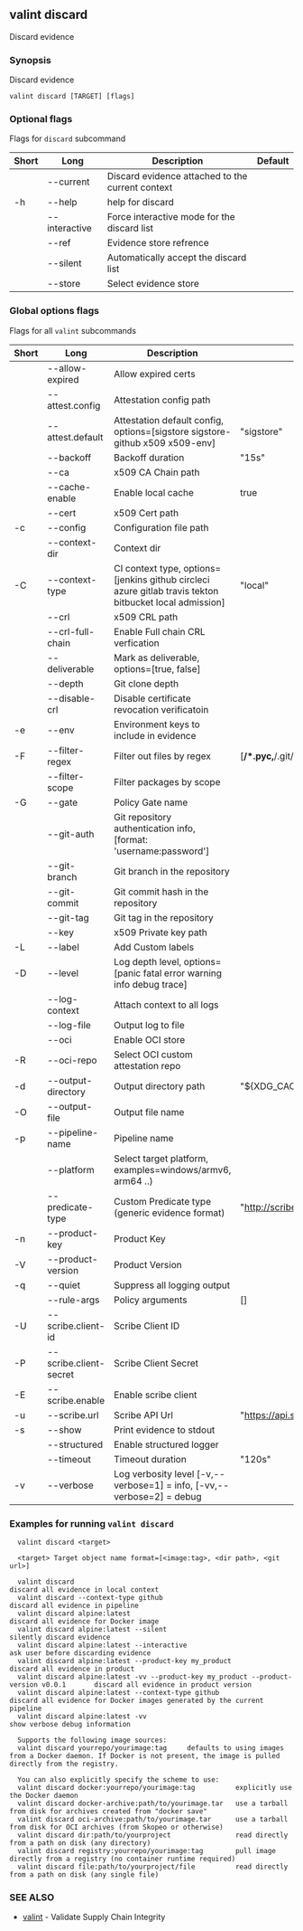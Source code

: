 ## valint discard

Discard evidence

### Synopsis

Discard evidence

```
valint discard [TARGET] [flags]
```

### Optional flags 
Flags for `discard` subcommand


| Short | Long | Description | Default |
| --- | --- | --- | --- |
| | --current | Discard evidence attached to the current context | |
| -h | --help | help for discard | |
| | --interactive | Force interactive mode for the discard list | |
| | --ref | Evidence store refrence | |
| | --silent | Automatically accept the discard list | |
| | --store | Select evidence store | |


### Global options flags
Flags for all `valint` subcommands


| Short | Long | Description | Default |
| --- | --- | --- | --- |
| | --allow-expired | Allow expired certs | |
| | --attest.config | Attestation config path | |
| | --attest.default | Attestation default config, options=[sigstore sigstore-github x509 x509-env] | "sigstore" |
| | --backoff | Backoff duration | "15s" |
| | --ca | x509 CA Chain path | |
| | --cache-enable | Enable local cache | true |
| | --cert | x509 Cert path | |
| -c | --config | Configuration file path | |
| | --context-dir | Context dir | |
| -C | --context-type | CI context type, options=[jenkins github circleci azure gitlab travis tekton bitbucket local admission] | "local" |
| | --crl | x509 CRL path | |
| | --crl-full-chain | Enable Full chain CRL verfication | |
| | --deliverable | Mark as deliverable, options=[true, false] | |
| | --depth | Git clone depth | |
| | --disable-crl | Disable certificate revocation verificatoin | |
| -e | --env | Environment keys to include in evidence | |
| -F | --filter-regex | Filter out files by regex | [**/*.pyc,**/.git/**] |
| | --filter-scope | Filter packages by scope | |
| -G | --gate | Policy Gate name | |
| | --git-auth | Git repository authentication info, [format: 'username:password'] | |
| | --git-branch | Git branch in the repository | |
| | --git-commit | Git commit hash in the repository | |
| | --git-tag | Git tag in the repository | |
| | --key | x509 Private key path | |
| -L | --label | Add Custom labels | |
| -D | --level | Log depth level, options=[panic fatal error warning info debug trace] | |
| | --log-context | Attach context to all logs | |
| | --log-file | Output log to file | |
| | --oci | Enable OCI store | |
| -R | --oci-repo | Select OCI custom attestation repo | |
| -d | --output-directory | Output directory path | "${XDG_CACHE_HOME}/valint" |
| -O | --output-file | Output file name | |
| -p | --pipeline-name | Pipeline name | |
| | --platform | Select target platform, examples=windows/armv6, arm64 ..) | |
| | --predicate-type | Custom Predicate type (generic evidence format) | "http://scribesecurity.com/evidence/generic/v0.1" |
| -n | --product-key | Product Key | |
| -V | --product-version | Product Version | |
| -q | --quiet | Suppress all logging output | |
| | --rule-args | Policy arguments | [] |
| -U | --scribe.client-id | Scribe Client ID | |
| -P | --scribe.client-secret | Scribe Client Secret | |
| -E | --scribe.enable | Enable scribe client | |
| -u | --scribe.url | Scribe API Url | "https://api.scribesecurity.com" |
| -s | --show | Print evidence to stdout | |
| | --structured | Enable structured logger | |
| | --timeout | Timeout duration | "120s" |
| -v | --verbose | Log verbosity level [-v,--verbose=1] = info, [-vv,--verbose=2] = debug | |


### Examples for running `valint discard`

```
  valint discard <target>
  
  <target> Target object name format=[<image:tag>, <dir path>, <git url>]

  valint discard                                                                    discard all evidence in local context
  valint discard --context-type github                                              discard all evidence in pipeline
  valint discard alpine:latest                                                      discard all evidence for Docker image
  valint discard alpine:latest --silent                                             silently discard evidence
  valint discard alpine:latest --interactive                                        ask user before discarding evidence
  valint discard alpine:latest --product-key my_product                             discard all evidence in product
  valint discard alpine:latest -vv --product-key my_product --product-version v0.0.1       discard all evidence in product version
  valint discard alpine:latest --context-type github                                discard all evidence for Docker images generated by the current pipeline
  valint discard alpine:latest -vv                                                  show verbose debug information

  Supports the following image sources:
  valint discard yourrepo/yourimage:tag     defaults to using images from a Docker daemon. If Docker is not present, the image is pulled directly from the registry.

  You can also explicitly specify the scheme to use:
  valint discard docker:yourrepo/yourimage:tag          explicitly use the Docker daemon
  valint discard docker-archive:path/to/yourimage.tar   use a tarball from disk for archives created from "docker save"
  valint discard oci-archive:path/to/yourimage.tar      use a tarball from disk for OCI archives (from Skopeo or otherwise)
  valint discard dir:path/to/yourproject                read directly from a path on disk (any directory)
  valint discard registry:yourrepo/yourimage:tag        pull image directly from a registry (no container runtime required)
  valint discard file:path/to/yourproject/file          read directly from a path on disk (any single file)

```

### SEE ALSO

* [valint](valint.md)	 - Validate Supply Chain Integrity

